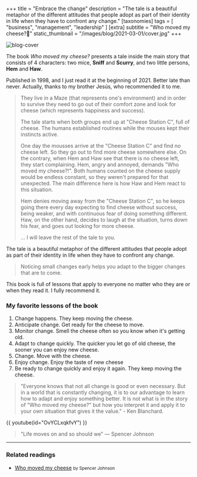 +++
title = "Embrace the change"
description = "The tale is a beautiful metaphor of the different attitudes that people adopt as part of their identity in life when they have to confront any change."
[taxonomies]
tags = [ "business", "management", "leadership" ]
[extra]
subtitle = "Who moved my cheese?🧀"
static_thumbnail = "/images/blog/2021-03-01/cover.jpg"
+++

![blog-cover](/images/blog/2021-03-01/cover.jpg)

The book *Who moved my cheese?* presents a tale inside the main story that consists of 4 characters: two mice, **Sniff** and **Scurry**, and two little persons, **Hem** and **Haw**.

<!-- more -->

Published in 1998, and I just read it at the beginning of 2021. Better late than never. Actually, thanks to my brother Jesús, who recommended it to me.

> They live in a Maze (that represents one's environment) and in order to survive they need to go out of their comfort zone and look for cheese (which represents happiness and success).
>
> The tale starts when both groups end up at "Cheese Station C", full of cheese. The humans established routines while the mouses kept their instincts active.
>
> One day the mousses arrive at the "Cheese Station C" and find no cheese left. So they go out to find more cheese somewhere else. On the contrary, when Hem and Haw see that there is no cheese left, they start complaining. Hem, angry and annoyed, demands "Who moved my cheese?!". Both humans counted on the cheese supply would be endless constant, so they weren't prepared for that unexpected. The main difference here is how Haw and Hem react to this situation.
>
> Hem denies moving away from the "Cheese Station C", so he keeps going there every day expecting to find cheese without success, being weaker, and with continuous fear of doing something different. Haw, on the other hand, decides to laugh at the situation, turns down his fear, and goes out looking for more cheese.
>
> ... I will leave the rest of the tale to you.

The tale is a beautiful metaphor of the different attitudes that people adopt as part of their identity in life when they have to confront any change.

> Noticing small changes early helps you adapt to the bigger changes that are to come.

This book is full of lessons that apply to everyone no matter who they are or when they read it. I fully recommend it.

### My favorite lessons of the book
1. Change happens.
   They keep moving the cheese.
2. Anticipate change.
   Get ready for the cheese to move.
3. Monitor change.
   Smell the cheese often so you know when it's getting old.
4. Adapt to change quickly.
   The quicker you let go of old cheese, the sooner you can enjoy new cheese.
5. Change.
   Move with the cheese.
6. Enjoy change.
   Enjoy the taste of new cheese
7. Be ready to change quickly and enjoy it again.
   They keep moving the cheese.

> "Everyone knows that not all change is good or even necessary. But in a world that is constantly changing, it is to our advantage to learn how to adapt and enjoy something better. It is not what is in the story of "Who moved my cheese?" but how you interpret it and apply it to your own situation that gives it the value." - Ken Blanchard.

{{ youtube(id="OvYCLxqkfvY") }}

> "Life moves on and so should we" — Spencer Johnson

---

### Related readings

- [Who moved my cheese](/readings/who-moved-my-cheese/) <small>by Spencer Johnson</small>
